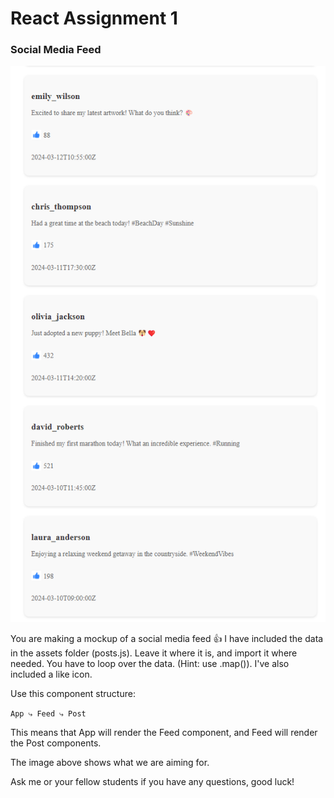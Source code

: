 # React Assignment 1

### Social Media Feed

![alt text](goal.png)

You are making a mockup of a social media feed 👍 I have included the data in the assets folder (posts.js). Leave it where it is, and import it where needed. You have to loop over the data. (Hint: use .map()). I've also included a like icon.

Use this component structure:

`App
⤷ Feed
⤷ Post`

This means that App will render the Feed component, and Feed will render the Post components.

The image above shows what we are aiming for.

Ask me or your fellow students if you have any questions, good luck!
